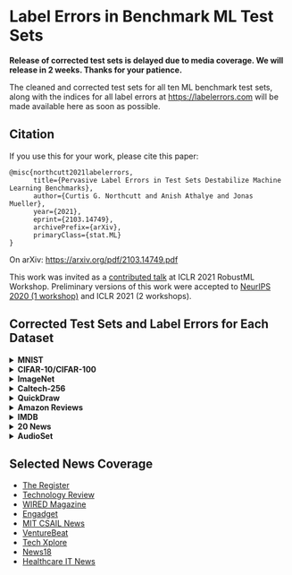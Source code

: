 # Label Errors in Benchmark ML Test Sets

**Release of corrected test sets is delayed due to media coverage. We will release in 2 weeks. Thanks for your patience.**

The cleaned and corrected test sets for all ten ML benchmark test sets, along with the indices for all label errors at https://labelerrors.com will be made available here as soon as possible.

## Citation

If you use this for your work, please cite this paper:

```
@misc{northcutt2021labelerrors,
      title={Pervasive Label Errors in Test Sets Destabilize Machine Learning Benchmarks}, 
      author={Curtis G. Northcutt and Anish Athalye and Jonas Mueller},
      year={2021},
      eprint={2103.14749},
      archivePrefix={arXiv},
      primaryClass={stat.ML}
}
```

On arXiv: https://arxiv.org/pdf/2103.14749.pdf

This work was invited as a [contributed talk](https://sites.google.com/connect.hku.hk/robustml-2021/home) at ICLR 2021 RobustML Workshop. Preliminary versions of this work were accepted to [NeurIPS 2020 (1 workshop)](http://securedata.lol/camera_ready/28.pdf) and ICLR 2021 (2 workshops).

## Corrected Test Sets and Label Errors for Each Dataset

<details><summary><b>MNIST</b></summary>
<p>

To be completed soon.

</p>
</details>
<details><summary><b>CIFAR-10/CIFAR-100</b></summary>
<p>

To be completed soon.

</p>
</details>
<details><summary><b>ImageNet</b></summary>
<p>

To be completed soon.

</p>
</details>
<details><summary><b>Caltech-256</b></summary>
<p>

To be completed soon.

</p>
</details>
<details><summary><b>QuickDraw</b></summary>
<p>

To be completed soon.

</p>
</details>
<details><summary><b>Amazon Reviews</b></summary>
<p>

To be completed soon.

</p>
</details>
<details><summary><b>IMDB</b></summary>
<p>

To be completed soon.

</p>
</details>
<details><summary><b>20 News</b></summary>
<p>

To be completed soon.

</p>
</details>
<details><summary><b>AudioSet</b></summary>
<p>

To be completed soon.

</p>
</details>

## Selected News Coverage

* [The Register](https://www.theregister.com/2021/04/01/mit_ai_accuracy/)
* [Technology Review](https://www.technologyreview.com/2021/04/01/1021619/ai-data-errors-warp-machine-learning-progress/)
* [WIRED Magazine](https://www.wired.com/story/foundations-ai-riddled-errors/)
* [Engadget](https://www.engadget.com/mit-datasets-ai-machine-learning-label-errors-040042574.html)
* [MIT CSAIL News](https://www.csail.mit.edu/news/major-ml-datasets-have-tens-thousands-errors)
* [VentureBeat](https://venturebeat.com/2021/03/28/mit-study-finds-systematic-labeling-errors-in-popular-ai-benchmark-datasets/)
* [Tech Xplore](https://techxplore.com/news/2021-03-major-machine-datasets-tens-thousands.html)
* [News18](https://www.news18.com/news/tech/ai-is-getting-a-few-things-wrong-because-humans-may-have-incorrectly-labeled-a-bunch-of-images-3587147.html)
* [Healthcare IT News](https://www.healthcareitnews.com/news/label-errors-abound-most-common-ai-test-sets)
